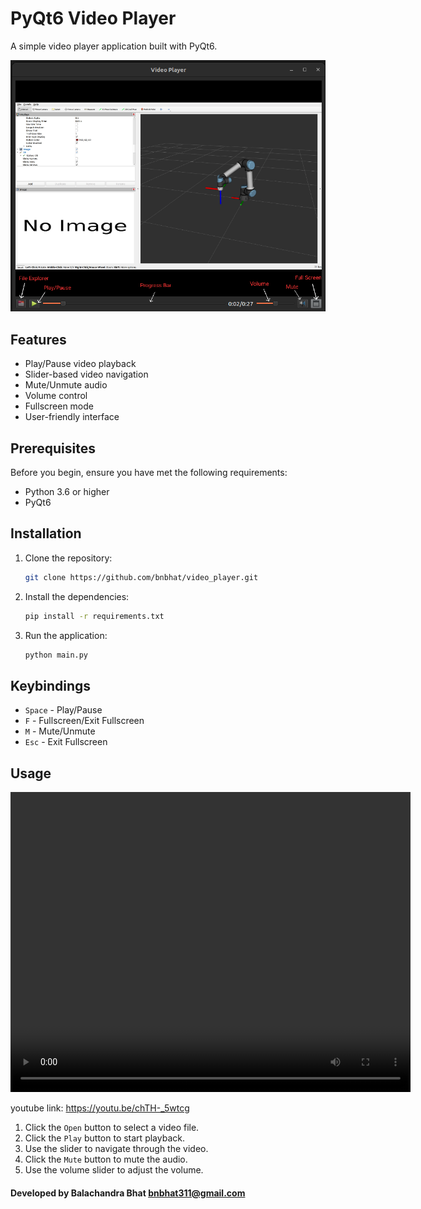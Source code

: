 # PyQt6 Video Player

A simple video player application built with PyQt6.

![screenshot](assets/control_info.png)

## Features

- Play/Pause video playback
- Slider-based video navigation
- Mute/Unmute audio
- Volume control
- Fullscreen mode
- User-friendly interface

## Prerequisites

Before you begin, ensure you have met the following requirements:

- Python 3.6 or higher
- PyQt6

## Installation

1. Clone the repository:
   ```bash
   git clone https://github.com/bnbhat/video_player.git
    ```
2. Install the dependencies:
    ```bash
    pip install -r requirements.txt
    ```
3. Run the application:
    ```bash
    python main.py
    ```

## Keybindings
* `Space` - Play/Pause
* `F` - Fullscreen/Exit Fullscreen
* `M` - Mute/Unmute
* `Esc` - Exit Fullscreen

## Usage
<video width="640" height="480" controls loop>
  <source src="assets/simple-video-player-usage.mp4" type="video/mp4">
  Your browser does not support the video tag.
</video>

youtube link: <https://youtu.be/chTH-_5wtcg>


1. Click the `Open` button to select a video file.
2. Click the `Play` button to start playback.
3. Use the slider to navigate through the video.
4. Click the `Mute` button to mute the audio.
5. Use the volume slider to adjust the volume.

#### Developed by Balachandra Bhat <bnbhat311@gmail.com>


